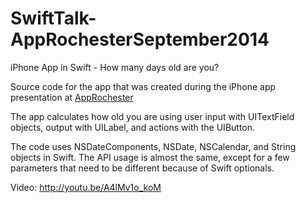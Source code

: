 SwiftTalk-AppRochesterSeptember2014
===================================

iPhone App in Swift - How many days old are you?

Source code for the app that was created during the iPhone app presentation at [AppRochester](http://approchester.wordpress.com/2014/08/19/sept-2nd-learn-swift-from-paul-solt/)

The app calculates how old you are using user input with UITextField objects, output with UILabel, and actions with the UIButton.

The code uses NSDateComponents, NSDate, NSCalendar, and String objects in Swift. The API usage is almost the same, except for a few parameters that need to be different because of Swift optionals.

Video: http://youtu.be/A4lMv1o_koM
